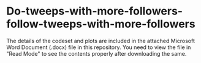 # Do-tweeps-with-more-followers-follow-tweeps-with-more-followers

The details of the codeset and plots are included in the attached Microsoft Word Document (.docx) file in this repository. 
You need to view the file in "Read Mode" to see the contents properly after downloading the same.
